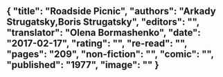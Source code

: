 {
 "title": "Roadside Picnic",
 "authors": "Arkady Strugatsky,Boris Strugatsky",
 "editors": "",
 "translator": "Olena Bormashenko",
 "date": "2017-02-17",
 "rating": "",
 "re-read": "",
 "pages": "209",
 "non-fiction": "",
 "comic": "",
 "published": "1977",
 "image": ""
}
---

